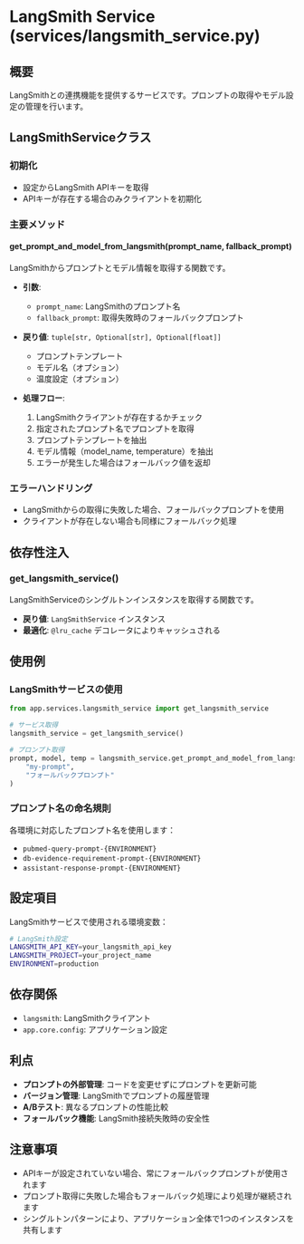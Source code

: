 # LangSmith Service (services/langsmith_service.py)

## 概要
LangSmithとの連携機能を提供するサービスです。プロンプトの取得やモデル設定の管理を行います。

## LangSmithServiceクラス

### 初期化
- 設定からLangSmith APIキーを取得
- APIキーが存在する場合のみクライアントを初期化

### 主要メソッド

#### get_prompt_and_model_from_langsmith(prompt_name, fallback_prompt)
LangSmithからプロンプトとモデル情報を取得する関数です。

- **引数**:
  - `prompt_name`: LangSmithのプロンプト名
  - `fallback_prompt`: 取得失敗時のフォールバックプロンプト

- **戻り値**: `tuple[str, Optional[str], Optional[float]]`
  - プロンプトテンプレート
  - モデル名（オプション）
  - 温度設定（オプション）

- **処理フロー**:
  1. LangSmithクライアントが存在するかチェック
  2. 指定されたプロンプト名でプロンプトを取得
  3. プロンプトテンプレートを抽出
  4. モデル情報（model_name, temperature）を抽出
  5. エラーが発生した場合はフォールバック値を返却

### エラーハンドリング
- LangSmithからの取得に失敗した場合、フォールバックプロンプトを使用
- クライアントが存在しない場合も同様にフォールバック処理

## 依存性注入

### get_langsmith_service()
LangSmithServiceのシングルトンインスタンスを取得する関数です。

- **戻り値**: `LangSmithService` インスタンス
- **最適化**: `@lru_cache` デコレータによりキャッシュされる

## 使用例

### LangSmithサービスの使用
```python
from app.services.langsmith_service import get_langsmith_service

# サービス取得
langsmith_service = get_langsmith_service()

# プロンプト取得
prompt, model, temp = langsmith_service.get_prompt_and_model_from_langsmith(
    "my-prompt", 
    "フォールバックプロンプト"
)
```

### プロンプト名の命名規則
各環境に対応したプロンプト名を使用します：
- `pubmed-query-prompt-{ENVIRONMENT}`
- `db-evidence-requirement-prompt-{ENVIRONMENT}`
- `assistant-response-prompt-{ENVIRONMENT}`

## 設定項目
LangSmithサービスで使用される環境変数：

```bash
# LangSmith設定
LANGSMITH_API_KEY=your_langsmith_api_key
LANGSMITH_PROJECT=your_project_name
ENVIRONMENT=production
```

## 依存関係
- `langsmith`: LangSmithクライアント
- `app.core.config`: アプリケーション設定

## 利点
- **プロンプトの外部管理**: コードを変更せずにプロンプトを更新可能
- **バージョン管理**: LangSmithでプロンプトの履歴管理
- **A/Bテスト**: 異なるプロンプトの性能比較
- **フォールバック機能**: LangSmith接続失敗時の安全性

## 注意事項
- APIキーが設定されていない場合、常にフォールバックプロンプトが使用されます
- プロンプト取得に失敗した場合もフォールバック処理により処理が継続されます
- シングルトンパターンにより、アプリケーション全体で1つのインスタンスを共有します
